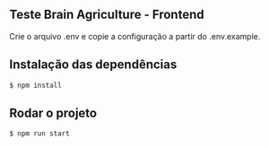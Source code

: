 ## Teste Brain Agriculture - Frontend

Crie o arquivo .env e copie a configuração a partir do .env.example.

## Instalação das dependências

```bash
$ npm install
```

## Rodar o projeto

```bash
$ npm run start
```
